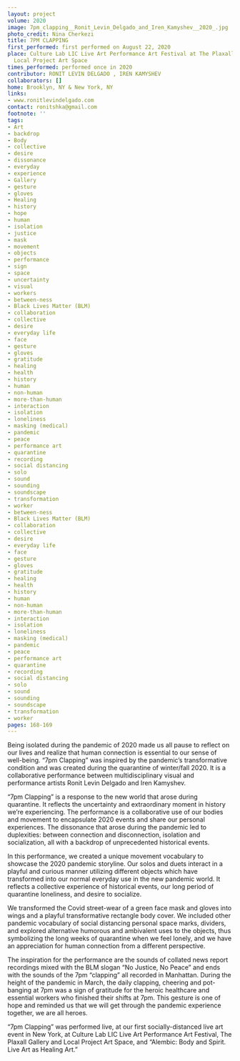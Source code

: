 ```yaml
---
layout: project
volume: 2020
image: 7pm_clapping__Ronit_Levin_Delgado_and_Iren_Kamyshev__2020_.jpg
photo_credit: Nina Cherkezi
title: 7PM CLAPPING
first_performed: first performed on August 22, 2020
place: Culture Lab LIC Live Art Performance Art Festival at The Plaxall Gallery and
  Local Project Art Space
times_performed: performed once in 2020
contributor: RONIT LEVIN DELGADO , IREN KAMYSHEV
collaborators: []
home: Brooklyn, NY & New York, NY
links:
- www.ronitlevindelgado.com
contact: ronitshka@gmail.com
footnote: ''
tags:
- Art
- backdrop
- Body
- collective
- desire
- dissonance
- everyday
- experience
- Gallery
- gesture
- gloves
- Healing
- history
- hope
- human
- isolation
- justice
- mask
- movement
- objects
- performance
- sign
- space
- uncertainty
- visual
- workers
- between-ness
- Black Lives Matter (BLM)
- collaboration
- collective
- desire
- everyday life
- face
- gesture
- gloves
- gratitude
- healing
- health
- history
- human
- non-human
- more-than-human
- interaction
- isolation
- loneliness
- masking (medical)
- pandemic
- peace
- performance art
- quarantine
- recording
- social distancing
- solo
- sound
- sounding
- soundscape
- transformation
- worker
- between-ness
- Black Lives Matter (BLM)
- collaboration
- collective
- desire
- everyday life
- face
- gesture
- gloves
- gratitude
- healing
- health
- history
- human
- non-human
- more-than-human
- interaction
- isolation
- loneliness
- masking (medical)
- pandemic
- peace
- performance art
- quarantine
- recording
- social distancing
- solo
- sound
- sounding
- soundscape
- transformation
- worker
pages: 168-169
---
```


Being isolated during the pandemic of 2020 made us all pause to reflect on our lives and realize that human connection is essential to our sense of well-being. “7pm Clapping” was inspired by the pandemic’s transformative condition and was created during the quarantine of winter/fall 2020. It is a collaborative performance between multidisciplinary visual and performance artists Ronit Levin Delgado and Iren Kamyshev.  

 

“7pm Clapping” is a response to the new world that arose during quarantine. It reflects the uncertainty and extraordinary moment in history we’re experiencing. The performance is a collaborative use of our bodies and movement to encapsulate 2020 events and share our personal experiences. The dissonance that arose during the pandemic led to duplexities: between connection and disconnection, isolation and socialization, all with a backdrop of unprecedented historical events.  

 

In this performance, we created a unique movement vocabulary to showcase the 2020 pandemic storyline. Our solos and duets interact in a playful and curious manner utilizing different objects which have transformed into our normal everyday use in the new pandemic world. It reflects a collective experience of historical events, our long period of quarantine loneliness, and desire to socialize.

 

We transformed the Covid street-wear of a green face mask and gloves into wings and a playful transformative rectangle body cover. We included other pandemic vocabulary of social distancing personal space marks, dividers, and explored alternative humorous and ambivalent uses to the objects, thus symbolizing the long weeks of quarantine when we feel lonely, and we have an appreciation for human connection from a different perspective.

 

The inspiration for the performance are the sounds of collated news report recordings mixed with the BLM slogan “No Justice, No Peace” and ends with the sounds of the 7pm “clapping” all recorded in Manhattan. During the height of the pandemic in March, the daily clapping, cheering and pot-banging at 7pm was a sign of gratitude for the heroic healthcare and essential workers who finished their shifts at 7pm. This gesture is one of hope and reminded us that we will get through the pandemic experience together, we are all heroes. 

 

“7pm Clapping” was performed live, at our first socially-distanced live art event in New York, at Culture Lab LIC Live Art Performance Art Festival, The Plaxall Gallery and Local Project Art Space, and “Alembic: Body and Spirit. Live Art as Healing Art.”